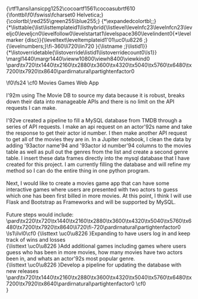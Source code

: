 {\rtf1\ansi\ansicpg1252\cocoartf1561\cocoasubrtf610
{\fonttbl\f0\fswiss\fcharset0 Helvetica;}
{\colortbl;\red255\green255\blue255;}
{\*\expandedcolortbl;;}
{\*\listtable{\list\listtemplateid1\listhybrid{\listlevel\levelnfc23\levelnfcn23\leveljc0\leveljcn0\levelfollow0\levelstartat1\levelspace360\levelindent0{\*\levelmarker \{disc\}}{\leveltext\leveltemplateid1\'01\uc0\u8226 ;}{\levelnumbers;}\fi-360\li720\lin720 }{\listname ;}\listid1}}
{\*\listoverridetable{\listoverride\listid1\listoverridecount0\ls1}}
\margl1440\margr1440\vieww10800\viewh8400\viewkind0
\pard\tx720\tx1440\tx2160\tx2880\tx3600\tx4320\tx5040\tx5760\tx6480\tx7200\tx7920\tx8640\pardirnatural\partightenfactor0

\f0\fs24 \cf0 Movies Games Web App\
\
I\'92m using The Movie DB to source my data because it is robust, breaks down their data into manageable APIs and there is no limit on the API requests I can make. \
\
I\'92ve created a pipeline to fill a MySQL database from TMDB through a series of API requests. I make an api request on an actor\'92s name and take the response to get their actor id number. I then make another API request to get all of the movies they are in. In a Jupiter notebook, I clean the data by adding \'93actor name\'94 and \'93actor id number\'94 columns to the movies table as well as pull out the genres from the list and create a second genre table. I insert these data frames directly into the mysql database that I have created for this project. I am currently filling the database and will refine my method so I can do the entire thing in one python program. \
\
Next, I would like to create a movies game app that can have some interactive games where users are presented with two actors to guess which one has been first billed in more movies. At this point, I think I will use Flask and Bootstrap as Frameworks and will be supported by MySQL.\
\
Future steps would include:\
\pard\tx220\tx720\tx1440\tx2160\tx2880\tx3600\tx4320\tx5040\tx5760\tx6480\tx7200\tx7920\tx8640\li720\fi-720\pardirnatural\partightenfactor0
\ls1\ilvl0\cf0 {\listtext	\uc0\u8226 	}Expanding to have users log in and keep track of wins and losses\
{\listtext	\uc0\u8226 	}Add additional games including games where users guess who has been in more movies, how many movies have two actors been in, and whats an actor\'92s most popular genre. \
{\listtext	\uc0\u8226 	}Develop a pipeline for updating the database with new releases\
\pard\tx720\tx1440\tx2160\tx2880\tx3600\tx4320\tx5040\tx5760\tx6480\tx7200\tx7920\tx8640\pardirnatural\partightenfactor0
\cf0 \
}